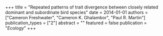 +++
title = "Repeated patterns of trait divergence between closely related dominant and subordinate bird species"
date = 2014-01-01
authors = ["Cameron Freshwater", "Cameron K. Ghalambor", "Paul R. Martin"]
publication_types = ["2"]
abstract = ""
featured = false
publication = "*Ecology*"
+++

